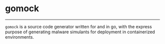# gomock
---

`gomock` is a source code generator written for and in go, with the express purpose of generating malware simulants for deployment in containerized environments.